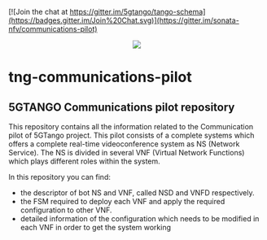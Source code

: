 [![Join the chat at https://gitter.im/5gtango/tango-schema](https://badges.gitter.im/Join%20Chat.svg)](https://gitter.im/sonata-nfv/communications-pilot)

<p align="center"><img src="https://github.com/sonata-nfv/tng-portal/wiki/images/sonata-5gtango-logo-500px.png" /></p>
 

# tng-communications-pilot
## 5GTANGO Communications pilot repository
This repository contains all the information related to the Communication pilot of 5GTango project. This pilot consists of a complete systems which offers a complete real-time videoconference system as NS (Network Service). The NS is divided in several VNF (Virtual Network Functions) which plays different roles within the system.

In this repository you can find:
- the descriptor of bot NS and VNF, called NSD and VNFD respectively.
- the FSM required to deploy each VNF and apply the required configuration to other VNF.
- detailed information of the configuration which needs to be modified in each VNF in order to get the system working

